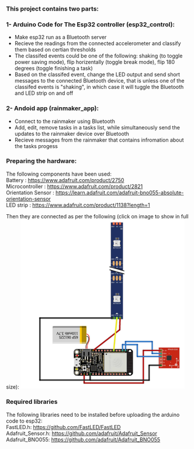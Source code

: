 ### This project contains two parts:
### 1- Arduino Code for The Esp32 controller (esp32_control):
 - Make esp32 run as a Bluetooth server 
 - Recieve the readings from the connected accelerometer and classify them based on certian thresholds 
 - The classifed events could be one of the following: shaking (to toggle power saving mode), flip horizentally (toggle break mode), flip 180 degrees (toggle finishing a task)
 - Based on the classifed event, change the LED output and send short messages to the connected Bluetooth device, that is unless one of the classifed events is "shaking", in which case it will tuggle the Bluetooth and LED strip on and off

### 2- Andoid app (rainmaker_app):
 - Connect to the rainmaker using Bluetooth
 - Add, edit, remove tasks in a tasks list, while simultaneously send the updates to the rainmaker device over Bluetooth
 - Recieve messages from the rainmaker that contains infromation about the tasks progess

### Preparing the hardware:
The following components have been used:  
Battery : https://www.adafruit.com/product/2750  
Microcontroller : https://www.adafruit.com/product/2821  
Orientation Sensor : https://learn.adafruit.com/adafruit-bno055-absolute-orientation-sensor  
LED strip : https://www.adafruit.com/product/1138?length=1  

Then they are connected as per the following (click on image to show in full size):
<img src="rainmaker/rainmaker_bb.jpg" alt="drawing" width="450"/>

### Required libraries 
The following libraries need to be installed before uploading the arduino code to esp32:  
FastLED.h: https://github.com/FastLED/FastLED  
Adafruit_Sensor.h:  https://github.com/adafruit/Adafruit_Sensor  
Adafruit_BNO055: https://github.com/adafruit/Adafruit_BNO055
